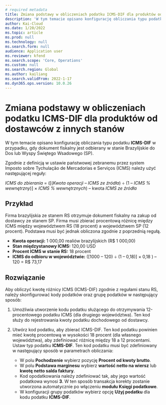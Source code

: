 ```yaml
---
# required metadata
title: Zmiana podstawy w obliczeniach podatku ICMS-DIF dla produktów od dostawców z innych stanów
description: 'W tym temacie opisano konfigurację obliczania typu podatku ICMS-DIF w przypadku, gdy dokument fiskalny jest odbierany w stanie Brazylijskie do Dos lub Wyspy Świętego Wsadowego (SP).'
author: Kai-Cloud
ms.date: 1/20/2022
ms.topic: article
ms.prod: null
ms.technology: null
ms.search.form: null
audience: Application user
ms.reviewer: kfend
ms.search.scope: 'Core, Operations'
ms.custom: null
ms.search.region: Global
ms.author: kailiang
ms.search.validFrom: 2022-1-17
ms.dyn365.ops.version: 10.0.26
---
```


# <a name="basis-change-in-icms-dif-tax-calculations-for-products-from-suppliers-in-other-states"></a>Zmiana podstawy w obliczeniach podatku ICMS-DIF dla produktów od dostawców z innych stanów

W tym temacie opisano konfigurację obliczania typu podatku **ICMS-DIF** w przypadku, gdy dokument fiskalny jest odbierany w stanie Brazylijskie do Dos lub Wyspy Świętego Wsadowego (SP).

Zgodnie z definicją w ustawie państwowej zebranemu przez system Imposto sobre Tychulação de Mercadorias e Serviços (ICMS) należy użyć następującej reguły:

*ICMS do zbierania* = ([(*Kwota operacji* – *ICMS ze źródła*) ÷ (1 – *ICMS % wewnętrzny*)] × *ICMS % wewnętrznych*) – kwota *ICMS ze źródła*

## <a name="example"></a>Przykład

Firma brazylijskia ze stanem RS otrzymuje dokument fiskalny na zakup od dostawcy ze stanem SP. Firma musi zbierać procentową różnicę między ICMS między województwem RS (18 procent) a województwem SP (12 procent). Podstawa musi być jednak obliczona zgodnie z poprzednią regułą.

- **Kwota operacji:** 1 000,00 realiów brazylijskich (R$ 1 000,00)
- **Stan międzystanowy ICMS:** 120,00 USD
- **Procent ICMS w stanie RS:** 18 procent
- **ICMS do odbioru w województwie:** (\[1000 – 120) ÷ (1 – 0,18)\] × 0,18 ) – 120 = R$ 73,17 

## <a name="resolution"></a>Rozwiązanie

Aby obliczyć kwotę różnicy ICMS (ICMS-DIF) zgodnie z regułami stanu RS, należy skonfigurować kody podatków oraz grupę podatków w następujący sposób:

1. Umożliwia utworzenie kodu podatku służącego do otrzymywania 12-procentowego podatku ICMS (dla drugiego województwa). Ten kod służy do rejestrowania kwoty podatku dochodowego od dostawcy.
2. Utwórz kod podatku, aby zbierać ICMS-DIF. Ten kod podatku powinien mieć kwotę procentową w wysokości 18 procent (dla własnego województwa), aby zdefiniować różnicę między 18 a 12 procentami. Ustaw typ podatku **ICMS-DIF**. Ten kod podatku musi być zdefiniowany w następujący sposób w parametrach obliczania:

    - W polu **Pochodzenie** wybierz pozycję **Procent od kwoty brutto**.
    - W polu **Podstawa marginesu** wybierz **wartość netto na wiersz** lub **kwotę netto salda faktury**.
    - Kod opodatkowania należy zdefiniować tak, aby jego wartość podatkowa wynosi **3**. W ten sposób transakcja korekty zostanie utworzona automatycznie po włączeniu **modułu Księgi podatkowe**.
    - W konfiguracji grupy podatków wybierz opcję **Użyj podatku** dla kodu podatku **ICMS-DIF**.

